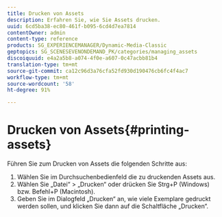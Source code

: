 ```yaml
---
title: Drucken von Assets
description: Erfahren Sie, wie Sie Assets drucken.
uuid: 6cd5ba38-ec80-461f-b095-6cd4d7ea7814
contentOwner: admin
content-type: reference
products: SG_EXPERIENCEMANAGER/Dynamic-Media-Classic
geptopics: SG_SCENESEVENONDEMAND_PK/categories/managing_assets
discoiquuid: e4a2a5b8-a074-4f0e-a607-0c47acbb81b4
translation-type: tm+mt
source-git-commit: ca12c96d3a76cfa52fd930d190476cb6fc4f4ac7
workflow-type: tm+mt
source-wordcount: '58'
ht-degree: 91%

---
```



# Drucken von Assets{#printing-assets}

Führen Sie zum Drucken von Assets die folgenden Schritte aus:

1. Wählen Sie im Durchsuchenbedienfeld die zu druckenden Assets aus.
1. Wählen Sie „Datei“ > „Drucken“ oder drücken Sie Strg+P (Windows) bzw. Befehl+P (Macintosh).
1. Geben Sie im Dialogfeld „Drucken“ an, wie viele Exemplare gedruckt werden sollen, und klicken Sie dann auf die Schaltfläche „Drucken“.

